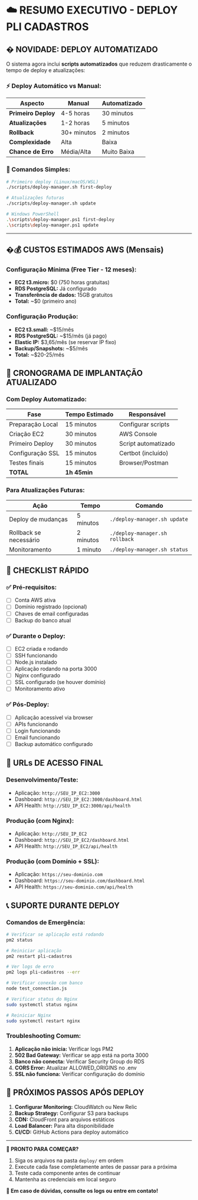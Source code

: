# ☁️ RESUMO EXECUTIVO - DEPLOY PLI CADASTROS

## � **NOVIDADE: DEPLOY AUTOMATIZADO**

O sistema agora inclui **scripts automatizados** que reduzem drasticamente o tempo de deploy e atualizações:

### **⚡ Deploy Automático vs Manual:**

| Aspecto             | Manual      | Automatizado |
| ------------------- | ----------- | ------------ |
| **Primeiro Deploy** | 4-5 horas   | 30 minutos   |
| **Atualizações**    | 1-2 horas   | 5 minutos    |
| **Rollback**        | 30+ minutos | 2 minutos    |
| **Complexidade**    | Alta        | Baixa        |
| **Chance de Erro**  | Média/Alta  | Muito Baixa  |

### **🎯 Comandos Simples:**

```bash
# Primeiro deploy (Linux/macOS/WSL)
./scripts/deploy-manager.sh first-deploy

# Atualizações futuras
./scripts/deploy-manager.sh update

# Windows PowerShell
.\scripts\deploy-manager.ps1 first-deploy
.\scripts\deploy-manager.ps1 update
```

---

## �💰 **CUSTOS ESTIMADOS AWS (Mensais)**

### **Configuração Mínima (Free Tier - 12 meses):**

- **EC2 t3.micro:** $0 (750 horas gratuitas)
- **RDS PostgreSQL:** Já configurado
- **Transferência de dados:** 15GB gratuitos
- **Total:** ~$0 (primeiro ano)

### **Configuração Produção:**

- **EC2 t3.small:** ~$15/mês
- **RDS PostgreSQL:** ~$15/mês (já pago)
- **Elastic IP:** $3,65/mês (se reservar IP fixo)
- **Backup/Snapshots:** ~$5/mês
- **Total:** ~$20-25/mês

## 🚀 **CRONOGRAMA DE IMPLANTAÇÃO ATUALIZADO**

### **Com Deploy Automatizado:**

| Fase             | Tempo Estimado | Responsável         |
| ---------------- | -------------- | ------------------- |
| Preparação Local | 15 minutos     | Configurar scripts  |
| Criação EC2      | 30 minutos     | AWS Console         |
| Primeiro Deploy  | 30 minutos     | Script automatizado |
| Configuração SSL | 15 minutos     | Certbot (incluído)  |
| Testes finais    | 15 minutos     | Browser/Postman     |
| **TOTAL**        | **1h 45min**   |                     |

### **Para Atualizações Futuras:**

| Ação                   | Tempo     | Comando                        |
| ---------------------- | --------- | ------------------------------ |
| Deploy de mudanças     | 5 minutos | `./deploy-manager.sh update`   |
| Rollback se necessário | 2 minutos | `./deploy-manager.sh rollback` |
| Monitoramento          | 1 minuto  | `./deploy-manager.sh status`   |

## 🎯 **CHECKLIST RÁPIDO**

### ✅ **Pré-requisitos:**

- [ ] Conta AWS ativa
- [ ] Domínio registrado (opcional)
- [ ] Chaves de email configuradas
- [ ] Backup do banco atual

### ✅ **Durante o Deploy:**

- [ ] EC2 criada e rodando
- [ ] SSH funcionando
- [ ] Node.js instalado
- [ ] Aplicação rodando na porta 3000
- [ ] Nginx configurado
- [ ] SSL configurado (se houver domínio)
- [ ] Monitoramento ativo

### ✅ **Pós-Deploy:**

- [ ] Aplicação acessível via browser
- [ ] APIs funcionando
- [ ] Login funcionando
- [ ] Email funcionando
- [ ] Backup automático configurado

## 🔗 **URLs DE ACESSO FINAL**

### **Desenvolvimento/Teste:**

- Aplicação: `http://SEU_IP_EC2:3000`
- Dashboard: `http://SEU_IP_EC2:3000/dashboard.html`
- API Health: `http://SEU_IP_EC2:3000/api/health`

### **Produção (com Nginx):**

- Aplicação: `http://SEU_IP_EC2`
- Dashboard: `http://SEU_IP_EC2/dashboard.html`
- API Health: `http://SEU_IP_EC2/api/health`

### **Produção (com Domínio + SSL):**

- Aplicação: `https://seu-dominio.com`
- Dashboard: `https://seu-dominio.com/dashboard.html`
- API Health: `https://seu-dominio.com/api/health`

## 📞 **SUPORTE DURANTE DEPLOY**

### **Comandos de Emergência:**

```bash
# Verificar se aplicação está rodando
pm2 status

# Reiniciar aplicação
pm2 restart pli-cadastros

# Ver logs de erro
pm2 logs pli-cadastros --err

# Verificar conexão com banco
node test_connection.js

# Verificar status do Nginx
sudo systemctl status nginx

# Reiniciar Nginx
sudo systemctl restart nginx
```

### **Troubleshooting Comum:**

1. **Aplicação não inicia:** Verificar logs PM2
2. **502 Bad Gateway:** Verificar se app está na porta 3000
3. **Banco não conecta:** Verificar Security Group do RDS
4. **CORS Error:** Atualizar ALLOWED_ORIGINS no .env
5. **SSL não funciona:** Verificar configuração do domínio

## 🎉 **PRÓXIMOS PASSOS APÓS DEPLOY**

1. **Configurar Monitoring:** CloudWatch ou New Relic
2. **Backup Strategy:** Configurar S3 para backups
3. **CDN:** CloudFront para arquivos estáticos
4. **Load Balancer:** Para alta disponibilidade
5. **CI/CD:** GitHub Actions para deploy automático

---

**🚀 PRONTO PARA COMEÇAR?**

1. Siga os arquivos na pasta `deploy/` em ordem
2. Execute cada fase completamente antes de passar para a próxima
3. Teste cada componente antes de continuar
4. Mantenha as credenciais em local seguro

**📧 Em caso de dúvidas, consulte os logs ou entre em contato!**
